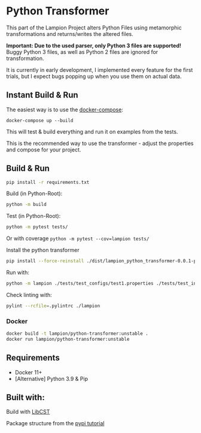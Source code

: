 # Python Transformer

This part of the Lampion Project alters Python Files using metamorphic transformations 
and returns/writes the altered files.

**Important: Due to the used parser, only Python 3 files are supported!** 
Buggy Python 3 files, as well as Python 2 files are ignored for transformation.

It is currently in early development, I implemented every feature for the first trials, 
but I expect bugs popping up when you use them on actual data.

## Instant Build & Run 

The easiest way is to use the [docker-compose](./docker-compose.yaml):

```
docker-compose up --build
```

This will test & build everything and run it on examples from the tests.

This is the recommended way to use the transformer - adjust the properties and compose for your project.

## Build & Run
```bash
pip install -r requirements.txt
```

Build (in Python-Root): 

```bash
python -m build
```

Test (in Python-Root):

```bash
python -m pytest tests/
```
Or with coverage `python -m pytest --cov=lampion tests/`


Install the python transformer

```bash
pip install --force-reinstall ./dist/lampion_python_transformer-0.0.1-py2.py3-none-any.whl
```

Run with: 
```bash
python -m lampion ./tests/test_configs/test1.properties ./tests/test_inputs/hello_world.py ./lampion_output
```

Check linting with:
``` bash
pylint --rcfile=.pylintrc ./lampion
```

### Docker

```bash
docker build -t lampion/python-transformer:unstable .
docker run lampion/python-transformer:unstable
```

## Requirements

- Docker 11+
- [Alternative] Python 3.9 & Pip

## Built with:

Build with [LibCST](https://github.com/Instagram/LibCST)

Package structure from the [pypi tutorial](https://packaging.python.org/tutorials/packaging-projects/)
